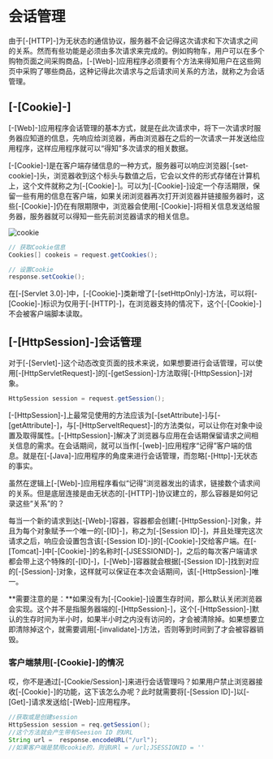 # 会话管理

由于[-[HTTP]-]为无状态的通信协议，服务器不会记得这次请求和下次请求之间的关系。然而有些功能是必须由多次请求来完成的。例如购物车，用户可以在多个购物页面之间采购商品，[-[Web]-]应用程序必须要有个方法来得知用户在这些网页中采购了哪些商品，这种记得此次请求与之后请求间关系的方法，就称之为会话管理。

## [-[Cookie]-]
[-[Web]-]应用程序会话管理的基本方式，就是在此次请求中，将下一次请求时服务器应知道的信息，先响应给浏览器，再由浏览器在之后的一次请求一并发送给应用程序，这样应用程序就可以“得知”多次请求的相关数据。

[-[Cookie]-]是在客户端存储信息的一种方式，服务器可以响应浏览器[-[set-cookie]-]头，浏览器收到这个标头与数值之后，它会以文件的形式存储在计算机上，这个文件就称之为[-[Cookie]-]。可以为[-[Cookie]-]设定一个存活期限，保留一些有用的信息在客户端，如果关闭浏览器再次打开浏览器并链接服务器时，这些[-[Cookie]-]仍在有限期限中，浏览器会使用[-[Cookie]-]将相关信息发送给服务器，服务器就可以得知一些先前浏览器请求的相关信息。

![cookie](/img/cookie.png)

```java
// 获取Cookie信息
Cookies[] cookeis = request.getCookies();

// 设置Cookie
response.setCookie();
```
在[-[Servlet 3.0]-]中，[-[Cookie]-]类新增了[-[setHttpOnly]-]方法，可以将[-[Cookie]-]标识为仅用于[-[HTTP]-]，在浏览器支持的情况下，这个[-[Cookie]-]不会被客户端脚本读取。

## [-[HttpSession]-]会话管理
对于[-[Servlet]-]这个动态改变页面的技术来说，如果想要进行会话管理，可以使用[-[HttpServletRequest]-]的[-[getSession]-]方法取得[-[HttpSession]-]对象。
````java
HttpSession session = request.getSession();
````
[-[HttpSession]-]上最常见使用的方法应该为[-[setAttribute]-]与[-[getAttribute]-]，与[-[HttpServeltRequest]-]的方法类似，可以让你在对象中设置及取得属性。[-[HttpSession]-]解决了浏览器与应用在会话期保留请求之间相关信息的需求。在会话期间，就可以当作[-[web]-]应用程序“记得”客户端的信息。就是在[-[Java]-]应用程序的角度来进行会话管理，而忽略[-[Http]-]无状态的事实。

虽然在逻辑上[-[Web]-]应用程序看似“记得”浏览器发出的请求，链接数个请求间的关系。但是底层连接是由无状态的[-[HTTP]-]协议建立的，那么容器是如何记录这些“关系”的？

每当一个新的请求到达[-[Web]-]容器，容器都会创建[-[HttpSession]-]对象，并且为每个对象赋予一个唯一的[-[ID]-]，称之为[-[Session ID]-]，并且处理完这次请求之后，响应会设置包含该[-[Session ID]-]的[-[Cookie]-]交给客户端。在[-[Tomcat]-]中[-[Cookie]-]的名称时[-[JSESSIONID]-]，之后的每次客户端请求都会带上这个特殊的[-[ID]-]，[-[Web]-]容器就会根据[-[Session ID]-]找到对应的[-[Session]-]对象，这样就可以保证在本次会话期间，该[-[HttpSession]-]唯一。

**需要注意的是：**如果没有为[-[Cookie]-]设置生存时间，那么默认关闭浏览器会实现。这个并不是指服务器端的[-[HttpSession]-]，这个[-[HttpSession]-]默认的生存时间为半小时，如果半小时之内没有访问的，才会被清除掉。如果想要立即清除掉这个，就需要调用[-[invalidate]-]方法，否则等到时间到了才会被容器销毁。

### 客户端禁用[-[Cookie]-]的情况
哎，你不是通过[-[Cookie/Session]-]来进行会话管理吗？如果用户禁止浏览器接收[-[Cookie]-]的功能，这下该怎么办呢？此时就需要将[-[Session ID]-]以[-[Get]-]请求发送给[-[Web]-]应用程序。

````java
//获取或是创建session
HttpSession session = req.getSession();
//这个方法就会产生带有Seesion ID 的URL
String url =  response.encodeURL("/url");
//如果客户端是禁用cookie的，则该URl = /url;JSESSIONID = ''
````
